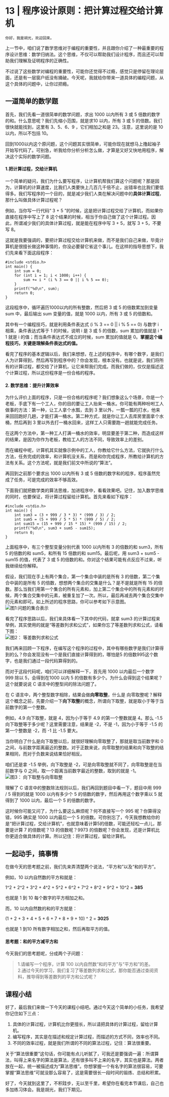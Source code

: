 # 13 | 程序设计原则：把计算过程交给计算机

    你好，我是胡光，欢迎回来。

上一节中，咱们说了数学思维对于编程的重要性，并且跟你介绍了一种最重要的程序设计思维：数学归纳法。这个思维，不仅可以帮助我们设计程序，而且还可以帮助我们理解及证明程序的正确性。

不过说了这些数学对编程的重要性，可能你还觉得不过瘾，感觉只是停留在理论层面，还是有一层窗户纸没有捅破。今天呢，我就给你带来一道具体的编程问题，从这个具体的问题中，让你过把瘾。

## 一道简单的数学题

首先，我们先看一道很简单的数学问题，求出 1000 以内所有 3 或 5 倍数的数字的和。什么意思呢？我们先缩小范围，就是求10 以内，所有 3 或 5 的倍数。我们很快就能找到，这里有 3、5、6、9 ，它们相加之和是 23。注意，这里说的是 10 以内，所以不包括 10。

回到1000以内这个原问题，这个问题其实很简单，可能你现在就想马上撸起袖子开始写代码了。可别急，听我给你分析分析怎么做，才算是又好又快地用程序，解决这个实际的数学问题。

#### 1.把计算过程，交给计算机

一个简单的疑问，我们为什么要写程序，让计算机帮我们算这个问题呢？那是因为，计算机的计算速度，比我们人类要快上几百几千倍不止，出错率也比我们要低得多。我们写程序的一个目的，就是减少我们人类在解决问题中的**具体计算过程**，那什么叫做具体计算过程呢？

例如，当你写一行代码“ 3 + 5 ”的时候，这是把计算过程交给了计算机，而如果你直接在程序中写上了 8 这个结果的时候，相当于你自己做了这个计算过程。因此，所谓减少我们的具体计算过程，就是能在程序中写 3 + 5，就写 3 + 5，不要写 8。

这就是我要强调的，要把计算过程交给计算机来做，而不是我们自己来做，毕竟计算机是很擅长做这种事情的，你没必要替它省这个事儿。在这样的指导思想下，我们先来看下面这段程序：

```
#include <stdio.h>
int main() {
    int sum = 0;
    for (int i = 1; i < 1000; i++) {
        sum += i * (i % 3 == 0 || i % 5 == 0);  
    }
    printf("%d\n", sum);
    return 0;
}

```

这段程序中，循环遍历1000以内的所有整数，然后把 3 或 5 的倍数累加到变量 sum 中，最后输出 sum 变量的值，就是 1000 以内，所有 3 或 5 的倍数和。

其中有一个编程技巧，就是利用条件表达式 (i % 3 == 0 || i % 5 == 0) 与数字 i 相乘，条件表达式等于 1 的时候，说明 i 是 3 或 5 的倍数，sum 累加的值就是 i \* 1 就是 i 的值；而当条件表达式不成立的时候，sum 累加的值就是 0。**掌握这个编程技巧，关键是理解条件表达式的值。**

看完了程序的基本逻辑以后，我们来想想，在上述的程序中，有哪个数字，是我们人为计算得到，然后再写到程序中的？你会发现，根本没有。也就是说，我们将所有的计算过程，都交给了计算机，让它来帮我们完成。而我们做的，仅仅是描述这个计算过程，所以这份程序是一份合格的程序。

#### 2\. 数学思维：提升计算效率

为什么评价上面的程序，只是一份合格的程序呢？我们想象这么个场景，你是一个老板，手底下有一个工人，你的目的要让工人抬来一桶水。你可能有两种吩咐工人做事的方法：第一种，让工人拿个水瓢，去到 3 里以外，一瓢一瓢的打水，他来来回回跑好几趟，才能打满一桶水。第二种方式，就是你让工人去库房里面拿个水桶，然后再到 3 里以外去打一桶水回来，这样工人只需要跑一趟就能完成任务。

在这两个方法中，第一种工人打满一桶水的效率，明显要差于第二种，而造成这样的结果，是因为你作为老板，教给工人的方法不同，导致效率上的差别。

而在编程中呢，计算机其实就像示例中的工人，你教给它什么方法，它就执行什么方法，任务完成的效率，和计算机没关系，而是和你完成程序，所教给计算机的方法有关系。这个方法呢，就是我们前文中所说的“算法”。

再回到之前那个要求出 1000 以内所有 3 或 5 倍数的数字和的程序，程序虽然完成了任务，可是完成的效率不够高效。

下面我们就把数学类的算法思维，加进程序中，看看效果吧。记住，加入数学思维的同时，也要保证，将计算过程留给计算机。首先来看如下程序：

```
#include <stdio.h>
int main() {
    int sum3 = (3 + 999 / 3 * 3) * (999 / 3) / 2;
    int sum5 = (5 + 999 / 5 * 5) * (999 / 5) / 2;
    int sum15 = (15 + 999 / 15 * 15) * (999 / 15) / 2;
    printf("%d\n", sum3 + sum5 - sum15);
    return 0;
}

```

上面程序中，有三个整型变量分别代表 1000 以内所有 3 的倍数的和 sum3，所有 5 的倍数的和 sum5，和所有 15 倍数的和 sum15。最后呢，用 sum3 + sum5 - sum15 的值，代表了 3 或 5 的倍数的和。你对这个结果可能有点反应不过来，听我继续给你解释。

假设，我们现在手上有两个集合，第一个集合中装的是所有 3 的倍数，第二个集合中装的是所有 5 的倍数，想想两个集合的交集是什么？是不是就是所有 15 的倍数。那么当我们用第一个集合的所有元素和，加上第二个集合中的所有元素和的时候，两个集合交集中的元素，被重复加了一次。所以，最后再减去两个集合交集中的元素和即可。如上所述的程序思路，你可以参考如下示意图。  
![](https://static001.geekbang.org/resource/image/11/4f/11df28dd9816e329c693e370e5596e4f.jpg "图1:问题的集合表示")

看完了程序思路以后，我们来具体看一下其中的代码，就拿 sum3 的计算过程来举例，其实使用的就是“等差数列求和公式”，如果你忘了等差数列求和公式，请看下图：  
![](https://static001.geekbang.org/resource/image/2a/96/2adc14943c92dc45db6cd7a4273f3096.jpg "图2： 等差数列求和公式")

我们再来回顾一下程序，在编写这个程序的过程中，其中有哪些数字是我们计算得到的么？你会发现没有一个是我们直接计算得到的，哪怕是5 的倍数995这个数字，也是我们通过一段代码算得到的。

而对于这段代码呢，咱们可以详细解释一下，首先用 1000 以内最后一个数字 999 除以 5，会得到在1000 以内 5 的倍数有多少个。为什么会得到这个结果呢？这个就要说说 C 语言中的整型间的除法问题了。

在 C 语言中，两个整型数字相除，结果会做**向零取整**，什么是 向零取整呢？解释这个概念之前，先要介绍一下**向下取整**的概念，所谓向下取整，就是取小于等于当前数字的第一个整数。

例如，4.9 向下取整，就是 4，因为小于等于 4.9 的第一个整数就是 4。那么 -1.5 向下取整等于多少呢？这里需要注意，结果是 -2，不是 -1，因为小于等于 -1.5 的第一个整数是 -2，而 -1 比 -1.5 要大。

当你明白了什么是向下取整以后，就很好理解向零取整了，那就是取当前数字和 0 之间，与前数字距离最近的整数。对于正数来说，向零取整的结果和向下取整的结果相同，而对于负数来说结果恰好相反。

咱们还是拿 -1.5 举例，向下取整是 -2，可是向零取整就不同了，向零取整是在当前数字与 0 之间，取一个距离当前数字最近的整数，取到的就是 -1。  
![](https://static001.geekbang.org/resource/image/2d/5d/2d0ed3409b33a106e38b10e2827a405d.jpg "图3： 向下取整与向零取整")

理解了 C 语言中的整数除法规则以后，我们再回到题目中看一下，题目中用 999 / 5 得到的就是 1000 以内有多少个 5 的倍数的数字，然后再用这个数字乘以 5 就得到了 1000 以内，最后一个 5 的倍数的数字。

这时候你可能又问了，为什么要这么麻烦呢？何不直接写一个 995 呢？你算得没错，995 确实是 1000 以内最后一个 5 的倍数。可你别忘了，今天我想教给你的是“把计算过程，交给计算机”，也就意味着计算5的倍数，可能还轻松一点儿，那要是计算 7 的倍数呢？13 的倍数呢？9973 的倍数呢？你会发现，还是计算机比你更适合做具体的计算。所以记住：将计算过程，留给计算机。

## 一起动手，搞事情

在做今天的思考题之前，我们先来弄清楚两个说法，“平方和”以及“和的平方”。

例如，10 以内自然数的平方和就是：

1^2 + 2^2 + 3^2 + 4^2 + 5^2 + 6^2 + 7^2 + 8^2 + 9^2 + 10^2 = **385**

也就是 1 到 10 每个数字的平方相加之和。

而，10 以内自然数的和的平方就是：

(1 + 2 + 3 + 4 + 5 + 6 + 7 + 8 + 9 + 10) ^ 2 = **3025**

也就是 1 到10 所有数字相加之和，然后再取平方的值。

#### 思考题：和的平方减平方和

今天我们的思考题呢，分成两个子问题：

> 1.请编写一个程序，计算 100 以内自然数“和的平方”与“平方和”的差。  
> 2.通过今天的学习，我们复习了等差数列求和公式，那你能否通过查阅资料，推导得到等差数列的平方和公式呢？

## 课程小结

好了，最后我们来做一下今天的课程小结吧。通过今天这个简单的小任务，我希望你记住如下三点：

1.  具体的计算过程，计算机比你更擅长，所以请把具体的计算过程，留给计算机。
2.  编写程序，其实是在描述和规定计算过程，而描述的方式不同，效率也不同。
3.  不同的效率过程，就是我们所谓的不同的算法过程，记住：算法很重要。

关于“算法很重要”这句话，你可能有点儿听腻了，可我还是要强调一遍：所谓算法，叫得上来名字的算法是算法，还有很多叫不上来的名字，其实也是算法。两者放在一起，统一被描述成为“算法思维”。你想掌握一个有名字的算法很容易，可要掌握“算法思维”可就没那么容易了，这是需要很长一段时间的锻炼、总结和积累。

好了，今天就到这里了，不积跬步，无以至千里，希望你在看完本节课后，自己也多加练习体会。我是胡光，我们下期见。
    